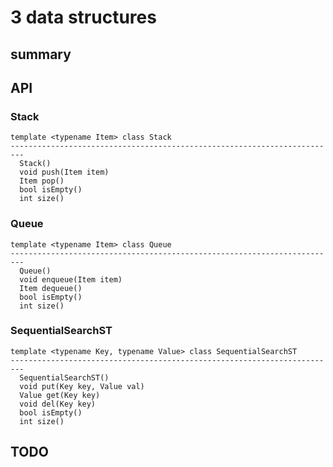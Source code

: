 # 3 data structures

## summary

## API

### Stack

```
template <typename Item> class Stack
-------------------------------------------------------------------------
  Stack()
  void push(Item item)
  Item pop()
  bool isEmpty()     
  int size()
```

### Queue

```
template <typename Item> class Queue
-------------------------------------------------------------------------
  Queue()
  void enqueue(Item item)
  Item dequeue()
  bool isEmpty()     
  int size()
```

### SequentialSearchST

```
template <typename Key, typename Value> class SequentialSearchST
-------------------------------------------------------------------------
  SequentialSearchST()
  void put(Key key, Value val)
  Value get(Key key)
  void del(Key key)
  bool isEmpty()     
  int size()
```

## TODO